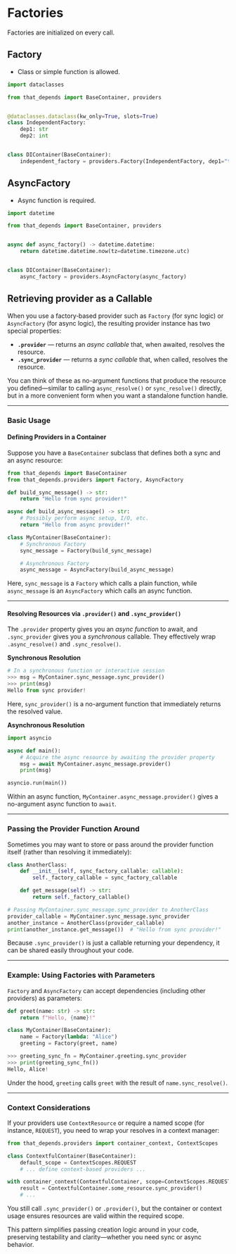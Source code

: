 # Factories
Factories are initialized on every call.

## Factory
- Class or simple function is allowed.
```python
import dataclasses

from that_depends import BaseContainer, providers


@dataclasses.dataclass(kw_only=True, slots=True)
class IndependentFactory:
    dep1: str
    dep2: int


class DIContainer(BaseContainer):
    independent_factory = providers.Factory(IndependentFactory, dep1="text", dep2=123)
```

## AsyncFactory
- Async function is required.
```python
import datetime

from that_depends import BaseContainer, providers


async def async_factory() -> datetime.datetime:
    return datetime.datetime.now(tz=datetime.timezone.utc)


class DIContainer(BaseContainer):
    async_factory = providers.AsyncFactory(async_factory)
```



## Retrieving provider as a Callable

When you use a factory‑based provider such as `Factory` (for sync logic) or `AsyncFactory` (for async logic), the resulting provider instance has two special properties:

- **`.provider`** — returns an *async callable* that, when awaited, resolves the resource.  
- **`.sync_provider`** — returns a *sync callable* that, when called, resolves the resource.

You can think of these as no-argument functions that produce the resource you defined—similar to calling `async_resolve()` or `sync_resolve()` directly, but in a more convenient form when you want a standalone function handle.

---

### Basic Usage

#### Defining Providers in a Container

Suppose you have a `BaseContainer` subclass that defines both a sync and an async resource:

```python
from that_depends import BaseContainer
from that_depends.providers import Factory, AsyncFactory

def build_sync_message() -> str:
    return "Hello from sync provider!"

async def build_async_message() -> str:
    # Possibly perform async setup, I/O, etc.
    return "Hello from async provider!"

class MyContainer(BaseContainer):
    # Synchronous Factory
    sync_message = Factory(build_sync_message)

    # Asynchronous Factory
    async_message = AsyncFactory(build_async_message)
```

Here, `sync_message` is a `Factory` which calls a plain function, while `async_message` is an `AsyncFactory` which calls an async function.

---

#### Resolving Resources via `.provider()` and `.sync_provider()`

The `.provider` property gives you an *async function* to await, and `.sync_provider` gives you a *synchronous* callable. They effectively wrap `.async_resolve()` and `.sync_resolve()`.

**Synchronous Resolution**

```python
# In a synchronous function or interactive session
>>> msg = MyContainer.sync_message.sync_provider()
>>> print(msg)
Hello from sync provider!
```

Here, `sync_provider()` is a no-argument function that immediately returns the resolved value.

**Asynchronous Resolution**

```python
import asyncio

async def main():
    # Acquire the async resource by awaiting the provider property
    msg = await MyContainer.async_message.provider()
    print(msg)

asyncio.run(main())
```

Within an async function, `MyContainer.async_message.provider()` gives a no-argument async function to `await`.

---

### Passing the Provider Function Around

Sometimes you may want to store or pass around the provider function itself (rather than resolving it immediately):

```python
class AnotherClass:
    def __init__(self, sync_factory_callable: callable):
        self._factory_callable = sync_factory_callable

    def get_message(self) -> str:
        return self._factory_callable()

# Passing MyContainer.sync_message.sync_provider to AnotherClass
provider_callable = MyContainer.sync_message.sync_provider
another_instance = AnotherClass(provider_callable)
print(another_instance.get_message())  # "Hello from sync provider!"
```

Because `.sync_provider()` is just a callable returning your dependency, it can be shared easily throughout your code.

---

### Example: Using Factories with Parameters

`Factory` and `AsyncFactory` can accept dependencies (including other providers) as parameters:

```python
def greet(name: str) -> str:
    return f"Hello, {name}!"

class MyContainer(BaseContainer):
    name = Factory(lambda: "Alice")
    greeting = Factory(greet, name)
```

```python
>>> greeting_sync_fn = MyContainer.greeting.sync_provider
>>> print(greeting_sync_fn())
Hello, Alice!
```

Under the hood, `greeting` calls `greet` with the result of `name.sync_resolve()`.

---

### Context Considerations

If your providers use `ContextResource` or require a named scope (for instance, `REQUEST`), you need to wrap your resolves in a context manager:

```python
from that_depends.providers import container_context, ContextScopes

class ContextfulContainer(BaseContainer):
    default_scope = ContextScopes.REQUEST
    # ... define context-based providers ...

with container_context(ContextfulContainer, scope=ContextScopes.REQUEST):
    result = ContextfulContainer.some_resource.sync_provider()
    # ...
```

You still call `.sync_provider()` or `.provider()`, but the container or context usage ensures resources are valid within the required scope.

This pattern simplifies passing creation logic around in your code, preserving testability and clarity—whether you need sync or async behavior.
